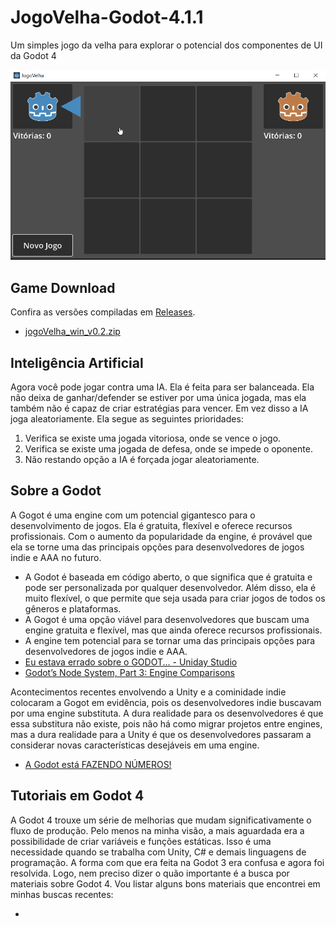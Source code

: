 # JogoVelha-Godot-4.1.1
 Um simples jogo da velha para explorar o potencial dos componentes de UI da Godot 4

![Screen 1](.readme/screen.gif)

## Game Download

Confira as versões compiladas em [Releases](https://github.com/diogorbg/JogoVelha-Godot-4.1.1/releases).

* [jogoVelha_win_v0.2.zip](https://github.com/diogorbg/JogoVelha-Godot-4.1.1/releases/download/v0.2/jogoVelha_win.zip)

## Inteligência Artificial

Agora você pode jogar contra uma IA. Ela é feita para ser balanceada. Ela não deixa de ganhar/defender se estiver por uma única jogada, mas ela também não é capaz de criar estratégias para vencer. Em vez disso a IA joga aleatoriamente. Ela segue as seguintes prioridades:
1. Verifica se existe uma jogada vitoriosa, onde se vence o jogo.
2. Verifica se existe uma jogada de defesa, onde se impede o oponente.
3. Não restando opção a IA é forçada jogar aleatoriamente.

## Sobre a Godot

A Gogot é uma engine com um potencial gigantesco para o desenvolvimento de jogos. Ela é gratuita, flexível e oferece recursos profissionais. Com o aumento da popularidade da engine, é provável que ela se torne uma das principais opções para desenvolvedores de jogos indie e AAA no futuro.

* A Godot é baseada em código aberto, o que significa que é gratuita e pode ser personalizada por qualquer desenvolvedor. Além disso, ela é muito flexível, o que permite que seja usada para criar jogos de todos os gêneros e plataformas.
* A Gogot é uma opção viável para desenvolvedores que buscam uma engine gratuita e flexível, mas que ainda oferece recursos profissionais.
* A engine tem potencial para se tornar uma das principais opções para desenvolvedores de jogos indie e AAA.
* [Eu estava errado sobre o GODOT... - Uniday Studio](https://www.youtube.com/watch?v=vNDUVor9RUw)
* [Godot’s Node System, Part 3: Engine Comparisons](https://willnationsdev.wordpress.com/2018/04/07/godots-node-system-part-3-engine-comparisons)

Acontecimentos recentes envolvendo a Unity e a cominidade indie colocaram a Gogot em evidência, pois os desenvolvedores indie buscavam por uma engine substituta. A dura realidade para os desenvolvedores é que essa substitura não existe, pois não há como migrar projetos entre engines, mas a dura realidade para a Unity é que os desenvolvedores passaram a considerar novas características desejáveis em uma engine.

* [A Godot está FAZENDO NÚMEROS!](https://www.youtube.com/watch?v=XsWhF08_vnQ)

## Tutoriais em Godot 4

A Godot 4 trouxe um série de melhorias que mudam significativamente o fluxo de produção. Pelo menos na minha visão, a mais aguardada era a possibilidade de criar variáveis e funções estáticas. Isso é uma necessidade quando se trabalha com Unity, C# e demais linguagens de programação. A forma com que era feita na Godot 3 era confusa e agora foi resolvida.
Logo, nem preciso dizer o quão importante é a busca por materiais sobre Godot 4. Vou listar alguns bons materiais que encontrei em minhas buscas recentes:

* 
